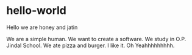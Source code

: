 # hello-world

Hello we are honey and jatin

We are a simple human. We want to create a software. We study in O.P. Jindal School.
We ate pizza and burger. I like it. Oh Yeahhhhhhhhh.
